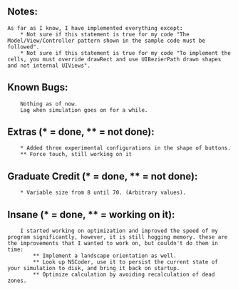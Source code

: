 ## Notes:
	As far as I know, I have implemented everything except:
		* Not sure if this statement is true for my code "The Model/View/Controller pattern shown in the sample code must be followed".
		* Not sure if this statement is true for my code "To implement the cells, you must override drawRect and use UIBezierPath drawn shapes and not internal UIViews".

## Known Bugs:
		Nothing as of now.
		Lag when simulation goes on for a while.

## Extras (* = done, ** = not done):
		* Added three experimental configurations in the shape of buttons.
		** Force touch, still working on it

## Graduate Credit (* = done, ** = not done):
		* Variable size from 8 until 70. (Arbitrary values).

## Insane (* = done, ** = working on it):
		I started working on optimization and improved the speed of my program significantly, however, it is still hogging memory. these are the improvements that I wanted to work on, but couldn't do them in time:
			** Implement a landscape orientation as well.
			** Look up NSCoder, use it to persist the current state of your simulation to disk, and bring it back on startup.
			** Optimize calculation by avoiding recalculation of dead zones.
